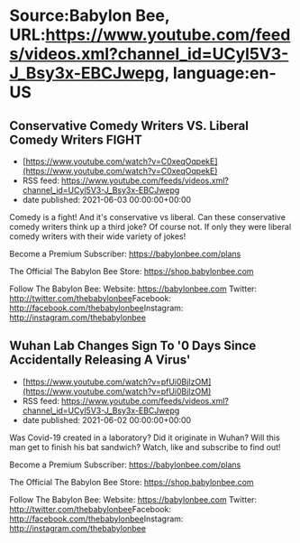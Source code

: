 # Source:Babylon Bee, URL:https://www.youtube.com/feeds/videos.xml?channel_id=UCyl5V3-J_Bsy3x-EBCJwepg, language:en-US

## Conservative Comedy Writers VS. Liberal Comedy Writers FIGHT
 - [https://www.youtube.com/watch?v=C0xeqOqpekE](https://www.youtube.com/watch?v=C0xeqOqpekE)
 - RSS feed: https://www.youtube.com/feeds/videos.xml?channel_id=UCyl5V3-J_Bsy3x-EBCJwepg
 - date published: 2021-06-03 00:00:00+00:00

Comedy is a fight! And it's conservative vs liberal. Can these conservative comedy writers think up a third joke? Of course not. If only they were liberal comedy writers with their wide variety of jokes!

Become a Premium Subscriber: https://babylonbee.com/plans

The Official The Babylon Bee Store: https://shop.babylonbee.com​​​​

Follow The Babylon Bee:
Website: https://babylonbee.com​​​​
Twitter: http://twitter.com/thebabylonbee​​​​
Facebook: http://facebook.com/thebabylonbee​​​​
Instagram: http://instagram.com/thebabylonbee​

## Wuhan Lab Changes Sign To '0 Days Since Accidentally Releasing A Virus'
 - [https://www.youtube.com/watch?v=pfUi0BjIzOM](https://www.youtube.com/watch?v=pfUi0BjIzOM)
 - RSS feed: https://www.youtube.com/feeds/videos.xml?channel_id=UCyl5V3-J_Bsy3x-EBCJwepg
 - date published: 2021-06-02 00:00:00+00:00

Was Covid-19 created in a laboratory? Did it originate in Wuhan? Will this man get to finish his bat sandwich? Watch, like and subscribe to find out!

Become a Premium Subscriber: https://babylonbee.com/plans

The Official The Babylon Bee Store: https://shop.babylonbee.com​​​​

Follow The Babylon Bee:
Website: https://babylonbee.com​​​​
Twitter: http://twitter.com/thebabylonbee​​​​
Facebook: http://facebook.com/thebabylonbee​​​​
Instagram: http://instagram.com/thebabylonbee​

